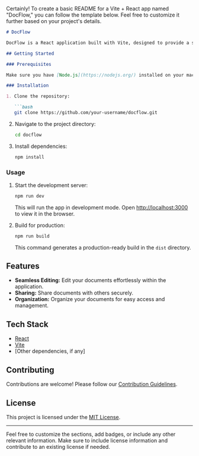 Certainly! To create a basic README for a Vite + React app named "DocFlow," you can follow the template below. Feel free to customize it further based on your project's details.

```markdown
# DocFlow

DocFlow is a React application built with Vite, designed to provide a seamless experience for editing, sharing, and organizing your documents.

## Getting Started

### Prerequisites

Make sure you have [Node.js](https://nodejs.org/) installed on your machine.

### Installation

1. Clone the repository:

   ```bash
   git clone https://github.com/your-username/docflow.git
   ```

2. Navigate to the project directory:

   ```bash
   cd docflow
   ```

3. Install dependencies:

   ```bash
   npm install
   ```

### Usage

1. Start the development server:

   ```bash
   npm run dev
   ```

   This will run the app in development mode. Open [http://localhost:3000](http://localhost:3000) to view it in the browser.

2. Build for production:

   ```bash
   npm run build
   ```

   This command generates a production-ready build in the `dist` directory.

## Features

- **Seamless Editing:** Edit your documents effortlessly within the application.
- **Sharing:** Share documents with others securely.
- **Organization:** Organize your documents for easy access and management.

## Tech Stack

- [React](https://reactjs.org/)
- [Vite](https://vitejs.dev/)
- [Other dependencies, if any]

## Contributing

Contributions are welcome! Please follow our [Contribution Guidelines](CONTRIBUTING.md).

## License

This project is licensed under the [MIT License](LICENSE).

---

Feel free to customize the sections, add badges, or include any other relevant information. Make sure to include license information and contribute to an existing license if needed.